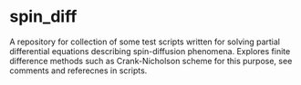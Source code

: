 # spin_diff
A repository for collection of some test scripts written for solving partial differential equations describing spin-diffusion phenomena. Explores finite difference methods such as Crank-Nicholson scheme for this purpose, see comments and referecnes in scripts.
